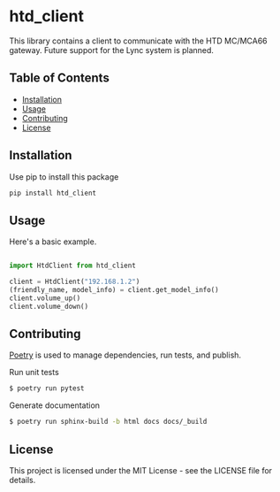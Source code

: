 # htd_client

This library contains a client to communicate with the HTD MC/MCA66 gateway. Future support
for the Lync system is planned.

## Table of Contents

- [Installation](#installation)
- [Usage](#usage)
- [Contributing](#contributing)
- [License](#license)

## Installation

Use pip to install this package

```bash
pip install htd_client
```

## Usage

Here's a basic example.

```python

import HtdClient from htd_client

client = HtdClient("192.168.1.2")
(friendly_name, model_info) = client.get_model_info()
client.volume_up()
client.volume_down()

```

## Contributing

[Poetry](https://python-poetry.org/docs/#installation) is used to manage dependencies, run tests, and publish.

Run unit tests

```bash
$ poetry run pytest
```

Generate documentation

```bash
$ poetry run sphinx-build -b html docs docs/_build 
```

## License

This project is licensed under the MIT License - see the LICENSE file for details.
